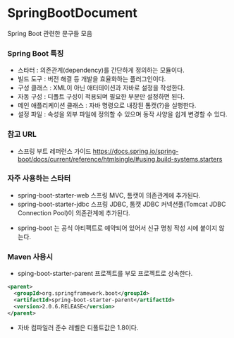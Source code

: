 # SpringBootDocument
Spring Boot 관련한 문구들 모음

### Spring Boot 특징
- 스타터 : 의존관계(dependency)를 간단하게 정의하는 모듈이다.
- 빌드 도구 : 버전 해결 등 개발을 효율화하는 플러그인이다.
- 구성 클래스 : XML이 아닌 애터테이션과 자바로 설정을 작성한다.
- 자동 구성 : 디폴트 구성이 적용되며 필요한 부분만 설정하면 된다.
- 메인 애플리케이션 클래스 : 자바 명령으로 내장된 톰캣(?)을 실행한다.
- 설정 파일 : 속성을 외부 파일에 정의할 수 있으며 동작 사양을 쉽게 변경할 수 있다.

### 참고 URL
- 스프링 부트 레퍼런스 가이드
  https://docs.spring.io/spring-boot/docs/current/reference/htmlsingle/#using.build-systems.starters

### 자주 사용하는 스타터
- spring-boot-starter-web
  스프링 MVC, 톰캣이 의존관계에 추가된다.
- spring-boot-starter-jdbc
  스프링 JDBC, 톰캣 JDBC 커넥션풀(Tomcat JDBC Connection Pool)이 의존관계에 추가된다.
  
* spring-boot 는 공식 아티팩트로 예약되어 있어서 신규 명칭 작성 시에 붙이지 않는다.

### Maven 사용시
- sping-boot-starter-parent 프로젝트를 부모 프로젝트로 상속한다.
```xml
<parent>
  <groupId>org.springframework.boot</groupId>
  <artifactId>spring-boot-starter-parent</artifactId>
  <version>2.0.6.RELEASE</version>
</parent>
```
- 자바 컴파일러 준수 레벨은 디폴트값은 1.8이다.

